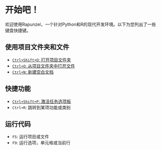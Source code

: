 # 开始吧！

欢迎使用Rapunzel，一个针对Python和R的现代开发环境。以下为您列出了一些键盘快捷键。


## 使用项目文件夹和文件

- [`Ctrl+Shift+O`: 打开项目文件夹](opensesame://event.rapunzel_welcome_open_folders)
- [`Ctrl+O`: 从项目文件夹中打开文件](opensesame://event.rapunzel_welcome_open_files)
- [`Ctrl+N`: 新建空白文档](opensesame://event.ide_new_file)


## 快捷功能

- [`Ctrl+Shift+P`: 激活任务选项板](opensesame://event.command_palette_activate)
- `Ctrl+R`: 跳转到某项功能或类别


## 运行代码

- `F5`: 运行项目或文件
- `F9`: 运行选项，单元格或当前行
